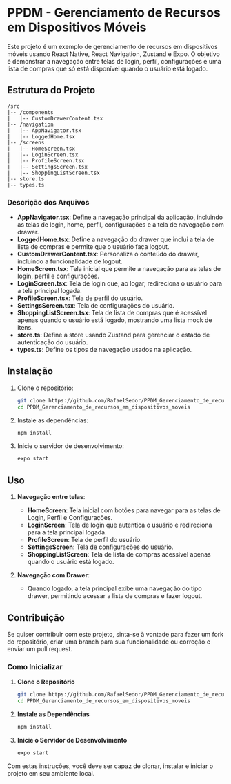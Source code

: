 # PPDM - Gerenciamento de Recursos em Dispositivos Móveis

Este projeto é um exemplo de gerenciamento de recursos em dispositivos móveis usando React Native, React Navigation, Zustand e Expo. O objetivo é demonstrar a navegação entre telas de login, perfil, configurações e uma lista de compras que só está disponível quando o usuário está logado.

## Estrutura do Projeto

```
/src
|-- /components
|   |-- CustomDrawerContent.tsx
|-- /navigation
|   |-- AppNavigator.tsx
|   |-- LoggedHome.tsx
|-- /screens
|   |-- HomeScreen.tsx
|   |-- LoginScreen.tsx
|   |-- ProfileScreen.tsx
|   |-- SettingsScreen.tsx
|   |-- ShoppingListScreen.tsx
|-- store.ts
|-- types.ts
```

### Descrição dos Arquivos

- **AppNavigator.tsx**: Define a navegação principal da aplicação, incluindo as telas de login, home, perfil, configurações e a tela de navegação com drawer.
- **LoggedHome.tsx**: Define a navegação do drawer que inclui a tela de lista de compras e permite que o usuário faça logout.
- **CustomDrawerContent.tsx**: Personaliza o conteúdo do drawer, incluindo a funcionalidade de logout.
- **HomeScreen.tsx**: Tela inicial que permite a navegação para as telas de login, perfil e configurações.
- **LoginScreen.tsx**: Tela de login que, ao logar, redireciona o usuário para a tela principal logada.
- **ProfileScreen.tsx**: Tela de perfil do usuário.
- **SettingsScreen.tsx**: Tela de configurações do usuário.
- **ShoppingListScreen.tsx**: Tela de lista de compras que é acessível apenas quando o usuário está logado, mostrando uma lista mock de itens.
- **store.ts**: Define a store usando Zustand para gerenciar o estado de autenticação do usuário.
- **types.ts**: Define os tipos de navegação usados na aplicação.

## Instalação

1. Clone o repositório:
   ```sh
   git clone https://github.com/RafaelSedor/PPDM_Gerenciamento_de_recursos_em_dispositivos_moveis.git
   cd PPDM_Gerenciamento_de_recursos_em_dispositivos_moveis
   ```

2. Instale as dependências:
   ```sh
   npm install
   ```

3. Inicie o servidor de desenvolvimento:
   ```sh
   expo start
   ```

## Uso

1. **Navegação entre telas**:
   - **HomeScreen**: Tela inicial com botões para navegar para as telas de Login, Perfil e Configurações.
   - **LoginScreen**: Tela de login que autentica o usuário e redireciona para a tela principal logada.
   - **ProfileScreen**: Tela de perfil do usuário.
   - **SettingsScreen**: Tela de configurações do usuário.
   - **ShoppingListScreen**: Tela de lista de compras acessível apenas quando o usuário está logado.

2. **Navegação com Drawer**:
   - Quando logado, a tela principal exibe uma navegação do tipo drawer, permitindo acessar a lista de compras e fazer logout.

## Contribuição

Se quiser contribuir com este projeto, sinta-se à vontade para fazer um fork do repositório, criar uma branch para sua funcionalidade ou correção e enviar um pull request.

### Como Inicializar

1. **Clone o Repositório**
   ```sh
   git clone https://github.com/RafaelSedor/PPDM_Gerenciamento_de_recursos_em_dispositivos_moveis.git
   cd PPDM_Gerenciamento_de_recursos_em_dispositivos_moveis
   ```

2. **Instale as Dependências**
   ```sh
   npm install
   ```

3. **Inicie o Servidor de Desenvolvimento**
   ```sh
   expo start
   ```

Com estas instruções, você deve ser capaz de clonar, instalar e iniciar o projeto em seu ambiente local.
